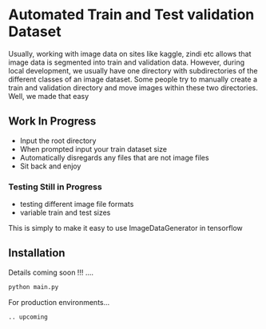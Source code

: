 # Automated Train and Test validation Dataset 

Usually, working with image data on sites like kaggle, zindi etc allows that image data is segmented into train and validation data. However, during local development, we usually have one directory with subdirectories of the different classes of an image dataset. Some people try to manually create a train and validation directory and move images within these two directories. Well, we made that easy

## Work In Progress

- Input the root directory 
- When prompted input your train dataset size
- Automatically disregards any files that are not image files
- Sit back and enjoy

### Testing Still in Progress
- testing different image file formats
- variable train and test sizes 

This is simply to make it easy to use ImageDataGenerator in tensorflow

## Installation

Details coming soon !!! ....

```sh
python main.py
```

For production environments...

```sh
.. upcoming
```

